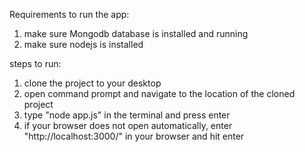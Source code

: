 Requirements to run the app:
  1. make sure Mongodb database is installed and running
  2. make sure nodejs is installed
  
steps to run:
  1. clone the project to your desktop
  2. open command prompt and navigate to the location of the cloned project
  3. type "node app.js" in the terminal and press enter
  4. if your browser does not open automatically, enter "http://localhost:3000/" in your browser and hit enter
